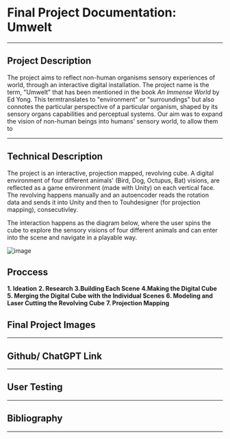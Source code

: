 # Final Project Documentation: Umwelt

---

## Project Description

The project aims to reflect non-human organisms sensory experiences of world, through an interactive digital installation. The project name is the term, "Umwelt" that has been mentioned in the book *An Immense World* by Ed Yong. This termtranslates to "environment" or "surroundings" but also connotes the particular perspective of a particular organism, shaped by its sensory organs capabilities and perceptual systems. Our aim was to expand the vision of non-human beings into humans' sensory world, to allow them to  

---
## Technical Description
The project is an interactive, projection mapped, revolving cube. A digital environment of four different animals' (Bird, Dog, Octupus, Bat) visions, are reflected as a game environment (made with Unity) on each vertical face. The revolving happens manually and an autoencoder reads the rotation data and sends it into Unity and then to Touhdesigner (for projection mapping), consecutivley. 

The interaction happens as the diagram below, where the user spins the cube to explore the sensory visions of four different animals  and can enter into the scene and navigate in a  playable way.

![image](https://github.com/user-attachments/assets/6f8c7ca7-5303-4598-86ab-dc3d2b6b9617)


## Proccess

**1. Ideation**
**2. Research**
**3.Building Each Scene**
**4.Making the Digital Cube**
**5. Merging the Digital Cube with the Individual Scenes**
**6. Modeling and Laser Cutting the Revolving Cube**
**7. Projection Mapping**

## Final Project Images 
---
## Github/ ChatGPT Link
---
## User Testing
---
## Bibliography
---
